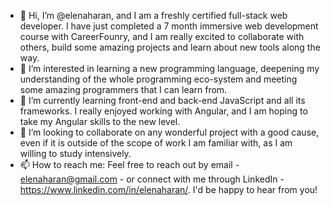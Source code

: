 - 👋 Hi, I’m @elenaharan, and I am a freshly certified full-stack web developer. I have just completed a 7 month immersive web development course with CareerFounry, 
and I am really excited to collaborate with others, build some amazing projects and learn about new tools along the way.
- 👀 I’m interested in learning a new programming language, deepening my understanding of the whole programming eco-system and meeting some amazing programmers that I can learn from.
- 🌱 I’m currently learning front-end and back-end JavaScript and all its frameworks. I really enjoyed working with Angular, and I am hoping to take my Angular skills to the new level.
- 💞️ I’m looking to collaborate on any wonderful project with a good cause, even if it is outside of the scope of work I am familiar with, as I am willing to study intensively.
- 📫 How to reach me: Feel free to reach out by email - elenaharan@gmail.com - or connect with me through LinkedIn - https://www.linkedin.com/in/elenaharan/.
I'd be happy to hear from you!

<!---
elenaharan/elenaharan is a ✨ special ✨ repository because its `README.md` (this file) appears on your GitHub profile.
You can click the Preview link to take a look at your changes.
--->
